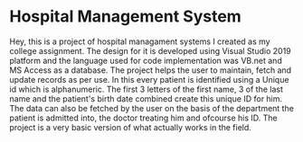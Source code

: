 # Hospital Management System
Hey, this is a project of hospital managament systems I created as my college assignment.
The design for it is developed using Visual Studio 2019 platform and the language used for 
code implementation was VB.net and MS Access as a database.
The project helps the user to maintain, fetch and update records as per use.
In this every patient is identified using a Unique id which is alphanumeric. The first
3 letters of the first name, 3 of the last name and the patient's birth date combined
create this unique ID for him. 
The data can also be fetched by the user on the basis of the department the patient is 
admitted into, the doctor treating him and ofcourse his ID. 
The project is a very basic version of what actually works in the field. 

